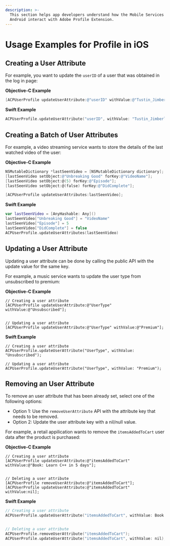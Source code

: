 ```yaml
---
description: >-
  This section helps app developers understand how the Mobile Services SDKs for
  Android interact with Adobe Profile Extension.
---
```


# Usage Examples for Profile in iOS

## Creating a User Attribute

For example, you want to update the `userID` of a user that was obtained in the log in page:

**Objective-C Example**

```objectivec
[ACPUserProfile updateUserAttribute:@"userID" withValue:@"Tustin_Jimberlake"];
```

**Swift Example**

```swift
ACPUserProfile.updateUserAttribute("userID", withValue: "Tustin_Jimberlake");
```

## Creating a Batch of User Attributes

For example, a video streaming service wants to store the details of the last watched video of the user:

**Objective-C Example**

```objectivec
NSMutableDictionary *lastSeenVideo = [NSMutableDictionary dictionary];
[lastSeenVideo setObject:@"Unbreaking Good" forKey:@"VideoName"];
[lastSeenVideo setObject:@(5) forKey:@"Episode"];
[lastSeenVideo setObject:@(false) forKey:@"DidComplete"]; 

[ACPUserProfile updateUserAttributes:lastSeenVideo];
```

**Swift Example**

```swift
var lastSeenVideo = [AnyHashable: Any]()
lastSeenVideo["Unbreaking Good"] = "VideoName"
lastSeenVideo["Episode"] = 5
lastSeenVideo["DidComplete"] = false
ACPUserProfile.updateUserAttributes(lastSeenVideo)
```

## Updating a User Attribute

Updating a user attribute can be done by calling the public API with the update value for the same key.

For example, a music service wants to update the user type from unsubscribed to premium:

**Objective-C Example**

```text
// Creating a user attribute
[ACPUserProfile updateUserAttribute:@"UserType" withValue:@"Unsubscribed"];


// Updating a user attribute
[ACPUserProfile updateUserAttribute:@"UserType" withValue:@"Premium"];
```

**Swift Example**

```text
// Creating a user attribute
ACPUserProfile.updateUserAttribute("UserType", withValue: "Unsubscribed");

// Updating a user attribute
ACPUserProfile.updateUserAttribute("UserType", withValue: "Premium");
```

## Removing an User Attribute

To remove an user attribute that has been already set, select one of the following options:

* Option 1: Use the `removeUserAttribute` API with the attribute key that needs to be removed. 
* Option 2: Update the user attribute key with a nil/null value. 

For example, a retail appilication wants to remove the `itemsAddedToCart` user data after the product is purchased:

**Objective-C Example**

```text
// Creating a user attribute
[ACPUserProfile updateUserAttribute:@"itemsAddedToCart" withValue:@"Book: Learn C++ in 5 days"];


// Deleting a user attribute
[ACPUserProfile removeUserAttribute:@"itemsAddedToCart"];
[ACPUserProfile updateUserAttribute:@"itemsAddedToCart" withValue:nil];
```

**Swift Example**

```objectivec
// Creating a user attribute
ACPUserProfile.updateUserAttribute("itemsAddedToCart", withValue: Book: Learn C++ in 5 days);


// Deleting a user attribute
ACPUserProfile.removeUserAttribute("itemsAddedToCart");
ACPUserProfile.updateUserAttribute("itemsAddedToCart", withValue: nil);
```

